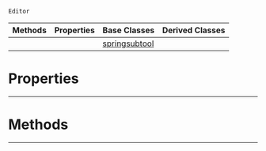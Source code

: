  `Editor`

|Methods|Properties|Base Classes|Derived Classes|
|---|---|---|---|
| | |[springsubtool](https://github.com/ZilchEngine/ZilchDocs/blob/master/code_reference/class_reference/springsubtool.md)| |


 #  Properties


---  
 #  Methods


---  
 

 